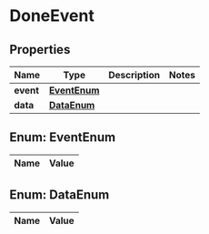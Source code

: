 

# DoneEvent

## Properties

Name | Type | Description | Notes
------------ | ------------- | ------------- | -------------
**event** | [**EventEnum**](#EventEnum) |  | 
**data** | [**DataEnum**](#DataEnum) |  | 


## Enum: EventEnum

Name | Value
---- | -----


## Enum: DataEnum

Name | Value
---- | -----




